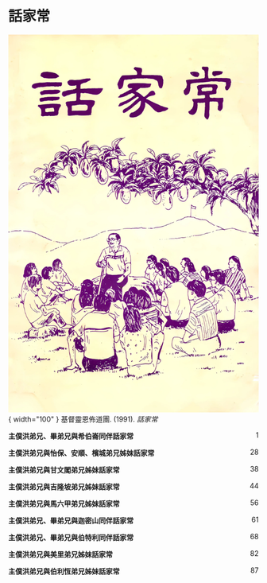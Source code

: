 # 話家常
![](../images/cover/話家常.webp){ width="100" }
基督靈恩佈道團. (1991). *話家常*

**主僕洪弟兄、畢弟兄與希伯崙同伴話家常** <span style="float: right;">1</span>

**主僕洪弟兄與怡保、安順、檳城弟兄姊妹話家常** <span style="float: right;">28</span>

**主僕洪弟兄與甘文閣弟兄姊妹話家常** <span style="float: right;">38</span>

**主僕洪弟兄與吉隆坡弟兄姊妹話家常** <span style="float: right;">44</span>

**主僕洪弟兄與馬六甲弟兄姊妹話家常** <span style="float: right;">56</span>

**主僕洪弟兄、畢弟兄與迦密山同伴話家常** <span style="float: right;">61</span>

**主僕洪弟兄、畢弟兄與伯特利同伴話家常** <span style="float: right;">68</span>

**主僕洪弟兄與美里弟兄姊妹話家常** <span style="float: right;">82</span>

**主僕洪弟兄與伯利恆弟兄姊妹話家常** <span style="float: right;">87</span>
